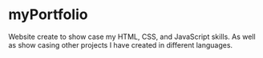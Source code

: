 # myPortfolio
Website create to show case my HTML, CSS, and JavaScript skills. As well as show casing other projects I have created in different languages.
